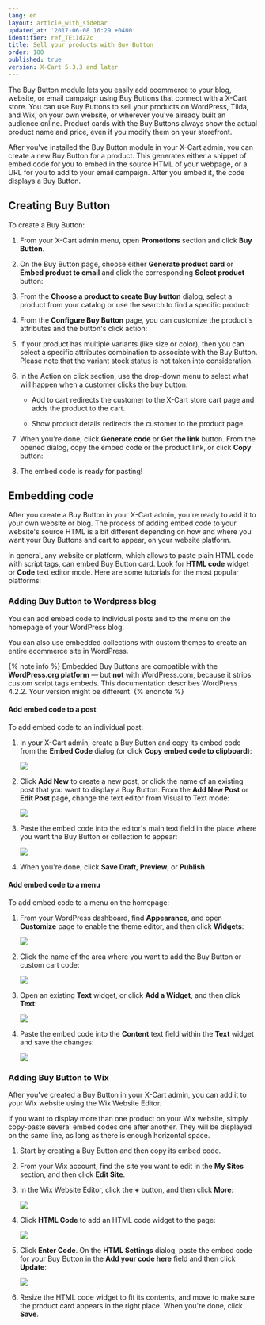 ```yaml
---
lang: en
layout: article_with_sidebar
updated_at: '2017-06-08 16:29 +0400'
identifier: ref_TEiIdZZc
title: Sell your products with Buy Button
order: 100
published: true
version: X-Cart 5.3.3 and later
---
```


The Buy Button module lets you easily add ecommerce to your blog, website, or email campaign using Buy Buttons that connect with a X-Cart store. You can use Buy Buttons to sell your products on WordPress, Tilda, and Wix, on your own website, or wherever you've already built an audience online. Product cards with the Buy Buttons always show the actual product name and price, even if you modify them on your storefront.

After you've installed the Buy Button module in your X-Cart admin, you can create a new Buy Button for a product. This generates either a snippet of embed code for you to embed in the source HTML of your webpage, or a URL for you to add to your email campaign. After you embed it, the code displays a Buy Button.

## Creating Buy Button

To create a Buy Button:

1.	From your X-Cart admin menu, open **Promotions** section and click **Buy Button**.

2.	On the Buy Button page, choose either **Generate product card** or **Embed product to email** and click the corresponding **Select product** button:

3.	From the **Choose a product to create Buy button** dialog, select a product from your catalog or use the search to find a specific product:

4.	From the **Configure Buy Button** page, you can customize the product's attributes and the button's click action:

5.	If your product has multiple variants (like size or color), then you can select a specific attributes combination to associate with the Buy Button. Please note that the variant stock status is not taken into consideration.

6.	In the Action on click section, use the drop-down menu to select what will happen when a customer clicks the buy button:

	-	Add to cart redirects the customer to the X-Cart store cart page and adds the product to the cart.
    
	-	Show product details redirects the customer to the product page.
    
7.	When you're done, click **Generate code** or **Get the link** button. From the opened dialog, copy the embed code or the product link, or click **Copy** button:

8.	The embed code is ready for pasting!

## Embedding code

After you create a Buy Button in your X-Cart admin, you're ready to add it to your own website or blog. The process of adding embed code to your website's source HTML is a bit different depending on how and where you want your Buy Buttons and cart to appear, on your website platform.

In general, any website or platform, which allows to paste plain HTML code with script tags, can embed Buy Button card. Look for **HTML code** widget or **Code** text editor mode. Here are some tutorials for the most popular platforms:

### Adding Buy Button to Wordpress blog

You can add embed code to individual posts and to the menu on the homepage of your WordPress blog.

You can also use embedded collections with custom themes to create an entire ecommerce site in WordPress.

{% note info %}
Embedded Buy Buttons are compatible with the **WordPress.org platform** — but **not** with WordPress.com, because it strips custom script tags embeds. This documentation describes WordPress 4.2.2. Your version might be different.
{% endnote %}

#### Add embed code to a post

To add embed code to an individual post:

1.	In your X-Cart admin, create a Buy Button and copy its embed code from the **Embed Code** dialog (or click **Copy embed code to clipboard**):

	![](wordpress_post_1.jpg)

2.	Click **Add New** to create a new post, or click the name of an existing post that you want to display a Buy Button. From the **Add New Post** or **Edit Post** page, change the text editor from Visual to Text mode:

	![](wordpress_post_2.jpg)

3.	Paste the embed code into the editor's main text field in the place where you want the Buy Button or collection to appear:
	
	![](wordpress_post_3.jpg)
    
4.	When you're done, click **Save Draft**, **Preview**, or **Publish**.

#### Add embed code to a menu

To add embed code to a menu on the homepage:

1.	From your WordPress dashboard, find __Appearance__, and open __Customize__ page to enable the theme editor, and then click __Widgets__:

	![](wordpress_menu_1.jpg)
    
2.	Click the name of the area where you want to add the Buy Button or custom cart code:

	![](wordpress_menu_2.jpg)
    
3.	Open an existing **Text** widget, or click **Add a Widget**, and then click **Text**:

	![](wordpress_menu_3.jpg)
    
4.	Paste the embed code into the **Content** text field within the **Text** widget and save the changes:

	![](wordpress_menu_4.jpg)

### Adding Buy Button to Wix

After you've created a Buy Button in your X-Cart admin, you can add it to your Wix website using the Wix Website Editor.

If you want to display more than one product on your Wix website, simply copy-paste several embed codes one after another. They will be displayed on the same line, as long as there is enough horizontal space.

1.	Start by creating a Buy Button and then copy its embed code.

2.	From your Wix account, find the site you want to edit in the **My Sites** section, and then click **Edit Site**.

3.	In the Wix Website Editor, click the **+** button, and then click **More**:

	![](wix_page_1.jpg)
    
4.	Click **HTML Code** to add an HTML code widget to the page:

	![](wix_page_2.jpg)

5.	Click **Enter Code**. On the **HTML Settings** dialog, paste the embed code for your Buy Button in the **Add your code here** field and then click **Update**:

	![](wix_page_3.jpg)
    
6.	Resize the HTML code widget to fit its contents, and move to make sure the product card appears in the right place. When you're done, click **Save**.
